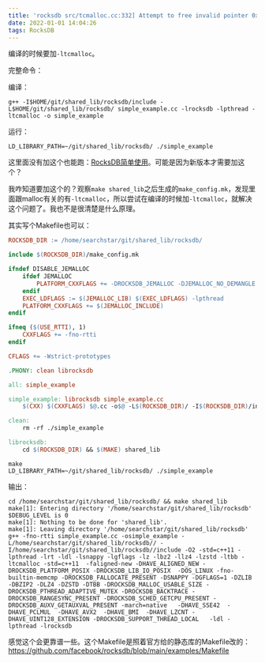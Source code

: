```yaml
---
title: 'rocksdb src/tcmalloc.cc:332] Attempt to free invalid pointer 0x556bc8784010'
date: 2022-01-01 14:04:26
tags: RocksDB
---
```


编译的时候要加`-ltcmalloc`。

完整命令：

编译：

```shell
g++ -I$HOME/git/shared_lib/rocksdb/include -L$HOME/git/shared_lib/rocksdb/ simple_example.cc -lrocksdb -lpthread -ltcmalloc -o simple_example
```

运行：

```
LD_LIBRARY_PATH=~/git/shared_lib/rocksdb/ ./simple_example
```

这里面没有加这个也能跑：[RocksDB简单使用](https://www.jianshu.com/p/f233528c8303)。可能是因为新版本才需要加这个？

我咋知道要加这个的？观察`make shared_lib`之后生成的`make_config.mk`，发现里面跟malloc有关的有`-ltcmalloc`，所以尝试在编译的时候加`-ltcmalloc`，就解决这个问题了。我也不是很清楚是什么原理。

其实写个Makefile也可以：

```Makefile
ROCKSDB_DIR := /home/searchstar/git/shared_lib/rocksdb/

include $(ROCKSDB_DIR)/make_config.mk

ifndef DISABLE_JEMALLOC
	ifdef JEMALLOC
		PLATFORM_CXXFLAGS += -DROCKSDB_JEMALLOC -DJEMALLOC_NO_DEMANGLE
	endif
	EXEC_LDFLAGS := $(JEMALLOC_LIB) $(EXEC_LDFLAGS) -lpthread
	PLATFORM_CXXFLAGS += $(JEMALLOC_INCLUDE)
endif

ifneq ($(USE_RTTI), 1)
	CXXFLAGS += -fno-rtti
endif

CFLAGS += -Wstrict-prototypes

.PHONY: clean librocksdb

all: simple_example

simple_example: librocksdb simple_example.cc
	$(CXX) $(CXXFLAGS) $@.cc -o$@ -L$(ROCKSDB_DIR)/ -I$(ROCKSDB_DIR)/include -O2 -std=c++11 $(PLATFORM_LDFLAGS) $(PLATFORM_CXXFLAGS) $(EXEC_LDFLAGS) -lrocksdb

clean:
	rm -rf ./simple_example

librocksdb:
	cd $(ROCKSDB_DIR) && $(MAKE) shared_lib
```

```shell
make
LD_LIBRARY_PATH=~/git/shared_lib/rocksdb/ ./simple_example
```

输出：

```
cd /home/searchstar/git/shared_lib/rocksdb/ && make shared_lib
make[1]: Entering directory '/home/searchstar/git/shared_lib/rocksdb'
$DEBUG_LEVEL is 0
make[1]: Nothing to be done for 'shared_lib'.
make[1]: Leaving directory '/home/searchstar/git/shared_lib/rocksdb'
g++ -fno-rtti simple_example.cc -osimple_example -L/home/searchstar/git/shared_lib/rocksdb// -I/home/searchstar/git/shared_lib/rocksdb//include -O2 -std=c++11 -lpthread -lrt -ldl -lsnappy -lgflags -lz -lbz2 -llz4 -lzstd -ltbb -ltcmalloc -std=c++11  -faligned-new -DHAVE_ALIGNED_NEW -DROCKSDB_PLATFORM_POSIX -DROCKSDB_LIB_IO_POSIX  -DOS_LINUX -fno-builtin-memcmp -DROCKSDB_FALLOCATE_PRESENT -DSNAPPY -DGFLAGS=1 -DZLIB -DBZIP2 -DLZ4 -DZSTD -DTBB -DROCKSDB_MALLOC_USABLE_SIZE -DROCKSDB_PTHREAD_ADAPTIVE_MUTEX -DROCKSDB_BACKTRACE -DROCKSDB_RANGESYNC_PRESENT -DROCKSDB_SCHED_GETCPU_PRESENT -DROCKSDB_AUXV_GETAUXVAL_PRESENT -march=native   -DHAVE_SSE42  -DHAVE_PCLMUL  -DHAVE_AVX2  -DHAVE_BMI  -DHAVE_LZCNT -DHAVE_UINT128_EXTENSION -DROCKSDB_SUPPORT_THREAD_LOCAL   -ldl -lpthread -lrocksdb
```

感觉这个会更靠谱一些。这个Makefile是照着官方给的静态库的Makefile改的：<https://github.com/facebook/rocksdb/blob/main/examples/Makefile>
